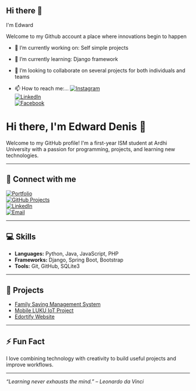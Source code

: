 ## Hi there 👋
I'm Edward 

Welcome to my Github account a place where innovations begin to happen 

- 🔭 I’m currently working on:
   Self simple projects

- 🌱 I’m currently learning:
   Django framework
  
- 👯 I’m looking to collaborate on several projects for both individuals and teams


- 📫 How to reach me:...
[![Instagram](https://img.shields.io/badge/Instagram-@edortie_03-E4405F?style=for-the-badge&logo=instagram&logoColor=white)](https://instagram.com/edortie_03)  
[![LinkedIn](https://img.shields.io/badge/LinkedIn-edortie03-0077B5?style=for-the-badge&logo=linkedin&logoColor=white)](https://linkedin.com/in/edortie03)  
[![Facebook](https://img.shields.io/badge/Facebook-edortie03-1877F2?style=for-the-badge&logo=facebook&logoColor=white)](https://facebook.com/edortie03)

# Hi there, I'm Edward Denis 👋

Welcome to my GitHub profile! I'm a first-year ISM student at Ardhi University with a passion for programming, projects, and learning new technologies.  

---

## 🔗 Connect with me

[![Portfolio](https://img.shields.io/badge/Portfolio-0078D7?style=for-the-badge&logo=website)](https://www.myverylongwebsiteurl.com)  
[![GitHub Projects](https://img.shields.io/badge/Projects-181717?style=for-the-badge&logo=github)](https://github.com/EdwardDenis/MyProjectRepository)  
[![LinkedIn](https://img.shields.io/badge/LinkedIn-0A66C2?style=for-the-badge&logo=linkedin)](https://www.linkedin.com/in/EdwardDenis/)  
[![Email](https://img.shields.io/badge/Email-D14836?style=for-the-badge&logo=gmail)](mailto:youremail@example.com)

---

## 💻 Skills

- **Languages:** Python, Java, JavaScript, PHP  
- **Frameworks:** Django, Spring Boot, Bootstrap  
- **Tools:** Git, GitHub, SQLite3  

---

## 📂 Projects

- [Family Saving Management System](https://github.com/EdwardDenis/FamilySavingSystem)  
- [Mobile LUKU IoT Project](https://github.com/EdwardDenis/MobileLUKU)  
- [Edortify Website](https://github.com/EdwardDenis/Edortify)  

---

## ⚡ Fun Fact

I love combining technology with creativity to build useful projects and improve workflows.  

---

*“Learning never exhausts the mind.” – Leonardo da Vinci*


